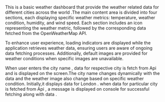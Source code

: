 This is a basic weather dashboard that provide the weather related data for different cities across the world .The main content area is divided into four sections, each displaying specific weather metrics: temperature, weather condition, humidity, and wind speed. Each section includes an icon representing the weather metric, followed by the corresponding data fetched from the OpenWeatherMap API.

To enhance user experience, loading indicators are displayed while the application retrieves weather data, ensuring users are aware of ongoing data fetching processes. Additionally, default images are provided for weather conditions when specific images are unavailable.

When user enters the city name , data for respective city is fetch from Api and is displayed on the screen.The city name changes dynamically with the data and the weather image also change based on specific weather condition. Initially,it displays data for London . when data for particular city is fetched from Api , a message is displayed on console for successful fetching along with data .
